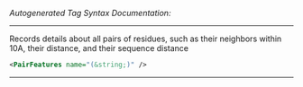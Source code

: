 <!-- THIS IS AN AUTOGENERATED FILE: Don't edit it directly, instead change the schema definition in the code itself. -->

_Autogenerated Tag Syntax Documentation:_

---
Records details about all pairs of residues, such as their neighbors within 10A, their distance, and their sequence distance

```xml
<PairFeatures name="(&string;)" />
```



---

